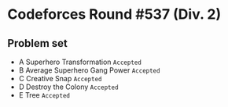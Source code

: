 Codeforces Round #537 (Div. 2)
==============================
Problem set
-----------
* A	Superhero Transformation `Accepted` <br> 
* B	Average Superhero Gang Power `Accepted` <br> 
* C	Creative Snap `Accepted` <br> 
* D	Destroy the Colony `Accepted` <br> 
* E	Tree `Accepted` <br> 
